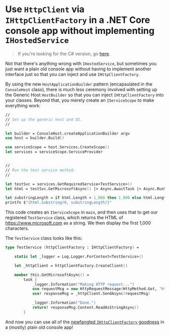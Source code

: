 # Use `HttpClient` via `IHttpClientFactory` in a .NET Core console app without implementing `IHostedService` #

> If you're looking for the C# version, go [here](https://github.com/jonsagara/HttpClientTestNotHostedService).

Not that there's anything wrong with `IHostedService`, but sometimes you just want a plain old console app without 
having to implement another interface just so that you can inject and use `IHttpClientFactory`.

By using the new `HostApplicationBuilder` pattern (encapsulated in the `ConsoleHost` class), there is much less
ceremony involved with setting up the Generic Host `HostBuilder` so that you can inject `IHttpClientFactory` 
into your classes. Beyond that, you merely create an `IServiceScope` to make everything work:

```fsharp
//
// Set up the generic host and DI.
//

let builder = ConsoleHost.createApplicationBuilder argv
use host = builder.Build()

use serviceScope = host.Services.CreateScope()
let services = serviceScope.ServiceProvider


//
// Run the test service method.
//

let testSvc = services.GetRequiredService<TestService>()
let html = testSvc.GetMicrosoftAsync() |> Async.AwaitTask |> Async.RunSynchronously

let substringLength = if html.Length > 1_000 then 1_000 else html.Length
printfn $"{html.Substring(0, substringLength)}"
```

This code creates an `IServiceScope` in `main`, and then uses that to get our registered `TestService` class, which returns the HTML of https://www.microsoft.com
as a string. We then display the first 1,000 characters.

The `TestService` class looks like this:

```fsharp
type TestService (httpClientFactory : IHttpClientFactory) =

    static let _logger = Log.Logger.ForContext<TestService>()

    let _httpClient = httpClientFactory.CreateClient()

    member this.GetMicrosoftAsync() =
        task {
            _logger.Information("Making HTTP request...")
            use requestMsg = new HttpRequestMessage(HttpMethod.Get, "https://www.microsoft.com")
            use! responseMsg = _httpClient.SendAsync(requestMsg)

            _logger.Information("Done.")
            return! responseMsg.Content.ReadAsStringAsync()
        }
```

And now you can use all of the [newfangled `IHttpClientFactory` goodness](https://docs.microsoft.com/en-us/aspnet/core/fundamentals/http-requests?view=aspnetcore-2.2) 
in a (mostly) plain old console app!